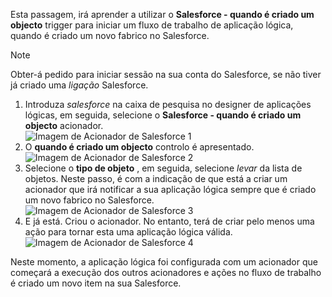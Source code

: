 Esta passagem, irá aprender a utilizar o **Salesforce - quando é criado um objecto** trigger para iniciar um fluxo de trabalho de aplicação lógica, quando é criado um novo fabrico no Salesforce.

> [!NOTE]
> Obter-á pedido para iniciar sessão na sua conta do Salesforce, se não tiver já criado uma *ligação* Salesforce.  
> 
> 

1. Introduza *salesforce* na caixa de pesquisa no designer de aplicações lógicas, em seguida, selecione o **Salesforce - quando é criado um objecto** acionador.  
   ![Imagem de Acionador de Salesforce 1](./media/connectors-create-api-salesforce/trigger-1.png)   
2. O **quando é criado um objecto** controlo é apresentado.  
   ![Imagem de Acionador de Salesforce 2](./media/connectors-create-api-salesforce/trigger-2.png)   
3. Selecione o **tipo de objeto** , em seguida, selecione *levar* da lista de objetos. Neste passo, é com a indicação de que está a criar um acionador que irá notificar a sua aplicação lógica sempre que é criado um novo fabrico no Salesforce.   
   ![Imagem de Acionador de Salesforce 3](./media/connectors-create-api-salesforce/trigger-3.png)   
4. E já está. Criou o acionador. No entanto, terá de criar pelo menos uma ação para tornar esta uma aplicação lógica válida.    
   ![Imagem de Acionador de Salesforce 4](./media/connectors-create-api-salesforce/trigger-4.png)   

Neste momento, a aplicação lógica foi configurada com um acionador que começará a execução dos outros acionadores e ações no fluxo de trabalho é criado um novo item na sua Salesforce.  

